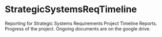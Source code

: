 # StrategicSystemsReqTimeline
Reporting for Strategic Systems Requirements Project Timeline Reports. Progress of the project. Ongoing documents are on the google drive. 
